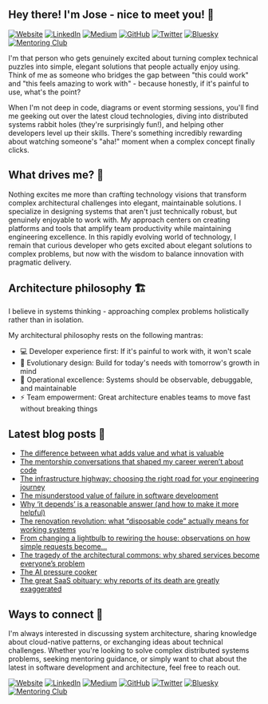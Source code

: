 ## Hey there! I'm Jose - nice to meet you! 👋

[![Website](https://img.shields.io/badge/Website-000000?style=for-the-badge)](https://zepedro.com)
[![LinkedIn](https://img.shields.io/badge/LinkedIn-0077B5?style=for-the-badge&logo=linkedin&logoColor=white)](https://linkedin.com/in/zepedro)
[![Medium](https://img.shields.io/badge/Medium-12100E?style=for-the-badge&logo=medium&logoColor=white)](https://blog.zepedro.com)
[![GitHub](https://img.shields.io/badge/GitHub-181717?style=for-the-badge&logo=github&logoColor=white)](https://github.com/zepedrosilva)
[![Twitter](https://img.shields.io/badge/Twitter-1DA1F2?style=for-the-badge&logo=twitter&logoColor=white)](https://x.com/zepedro)
[![Bluesky](https://img.shields.io/badge/Bluesky-00A8E8?style=for-the-badge&logo=bluesky&logoColor=white)](https://bsky.app/profile/zepedro.com)
[![Mentoring Club](https://img.shields.io/badge/Mentoring%20Club-FF6B35?style=for-the-badge)](https://www.mentoring-club.com/the-mentors/jose-silva)

I'm that person who gets genuinely excited about turning complex technical puzzles into simple, elegant solutions that people actually enjoy using. Think of me as someone who bridges the gap between "this could work" and "this feels amazing to work with" - because honestly, if it's painful to use, what's the point?

When I'm not deep in code, diagrams or event storming sessions, you'll find me geeking out over the latest cloud technologies, diving into distributed systems rabbit holes (they're surprisingly fun!), and helping other developers level up their skills. There's something incredibly rewarding about watching someone's "aha!" moment when a complex concept finally clicks.

## What drives me? 🚀

Nothing excites me more than crafting technology visions that transform complex architectural challenges into elegant, maintainable solutions. I specialize in designing systems that aren't just technically robust, but genuinely enjoyable to work with. My approach centers on creating platforms and tools that amplify team productivity while maintaining engineering excellence.
In this rapidly evolving world of technology, I remain that curious developer who gets excited about elegant solutions to complex problems, but now with the wisdom to balance innovation with pragmatic delivery.

## Architecture philosophy 🏗️

I believe in systems thinking - approaching complex problems holistically rather than in isolation.

My architectural philosophy rests on the following mantras:
* 💻 Developer experience first: If it's painful to work with, it won't scale
* 🌿 Evolutionary design: Build for today's needs with tomorrow's growth in mind
* 🔧 Operational excellence: Systems should be observable, debuggable, and maintainable
* ⚡ Team empowerment: Great architecture enables teams to move fast without breaking things

## Latest blog posts 📝

<!-- BLOG_POSTS_PLACEHOLDER - Do not remove this comment -->

* [The difference between what adds value and what is valuable](https://medium.com/@zepedrosilva/the-difference-between-what-adds-value-and-what-is-valuable-da9c4917af70)
* [The mentorship conversations that shaped my career weren’t about code](https://medium.com/@zepedrosilva/the-mentorship-conversations-that-shaped-my-career-werent-about-code-3578ae756471)
* [The infrastructure highway: choosing the right road for your engineering journey](https://medium.com/@zepedrosilva/the-infrastructure-highway-choosing-the-right-road-for-your-engineering-journey-6f3fca6074d8)
* [The misunderstood value of failure in software development](https://medium.com/@zepedrosilva/the-misunderstood-value-of-failure-in-software-development-3c2ca473d318)
* [Why ‘it depends’ is a reasonable answer (and how to make it more helpful)](https://medium.com/@zepedrosilva/why-it-depends-is-a-reasonable-answer-and-how-to-make-it-more-helpful-c169ac5647da)
* [The renovation revolution: what “disposable code” actually means for working systems](https://medium.com/@zepedrosilva/the-renovation-revolution-what-disposable-code-actually-means-for-working-systems-ba43c8b9ed70)
* [From changing a lightbulb to rewiring the house: observations on how simple requests become…](https://medium.com/@zepedrosilva/from-changing-a-lightbulb-to-rewiring-the-house-observations-on-how-simple-requests-become-a19c83bd1239)
* [The tragedy of the architectural commons: why shared services become everyone’s problem](https://medium.com/@zepedrosilva/the-tragedy-of-the-architectural-commons-why-shared-services-become-everyones-problem-133983d9abd7)
* [The AI pressure cooker](https://medium.com/@zepedrosilva/the-ai-pressure-cooker-f697db0eb394)
* [The great SaaS obituary: why reports of its death are greatly exaggerated](https://medium.com/@zepedrosilva/the-great-saas-obituary-why-reports-of-its-death-are-greatly-exaggerated-82a8910579c6)


## Ways to connect 🤝

I'm always interested in discussing system architecture, sharing knowledge about cloud-native patterns, or exchanging ideas about technical challenges. Whether you're looking to solve complex distributed systems problems, seeking mentoring guidance, or simply want to chat about the latest in software development and architecture, feel free to reach out.

[![Website](https://img.shields.io/badge/Website-000000?style=for-the-badge)](https://zepedro.com)
[![LinkedIn](https://img.shields.io/badge/LinkedIn-0077B5?style=for-the-badge&logo=linkedin&logoColor=white)](https://linkedin.com/in/zepedro)
[![Medium](https://img.shields.io/badge/Medium-12100E?style=for-the-badge&logo=medium&logoColor=white)](https://blog.zepedro.com)
[![GitHub](https://img.shields.io/badge/GitHub-181717?style=for-the-badge&logo=github&logoColor=white)](https://github.com/zepedrosilva)
[![Twitter](https://img.shields.io/badge/Twitter-1DA1F2?style=for-the-badge&logo=twitter&logoColor=white)](https://x.com/zepedro)
[![Bluesky](https://img.shields.io/badge/Bluesky-00A8E8?style=for-the-badge&logo=bluesky&logoColor=white)](https://bsky.app/profile/zepedro.com)
[![Mentoring Club](https://img.shields.io/badge/Mentoring%20Club-FF6B35?style=for-the-badge)](https://www.mentoring-club.com/the-mentors/jose-silva)
